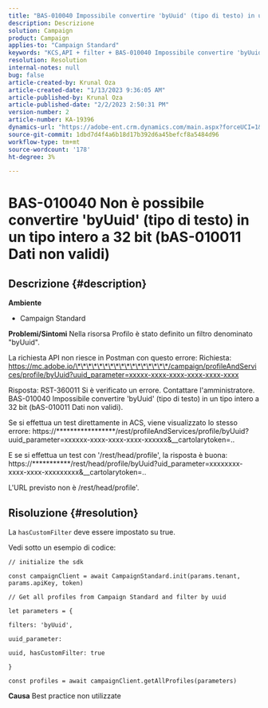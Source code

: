 ```yaml
---
title: "BAS-010040 Impossibile convertire 'byUuid' (tipo di testo) in un tipo intero a 32 bit (bAS-010011 Dati non validi)"
description: Descrizione
solution: Campaign
product: Campaign
applies-to: "Campaign Standard"
keywords: "KCS,API + filter + BAS-010040 Impossibile convertire 'byUuid' (tipo di testo) in un tipo intero a 32 bit (bAS-010011 Dati non validi)"
resolution: Resolution
internal-notes: null
bug: false
article-created-by: Krunal Oza
article-created-date: "1/13/2023 9:36:05 AM"
article-published-by: Krunal Oza
article-published-date: "2/2/2023 2:50:31 PM"
version-number: 2
article-number: KA-19396
dynamics-url: "https://adobe-ent.crm.dynamics.com/main.aspx?forceUCI=1&pagetype=entityrecord&etn=knowledgearticle&id=540924b2-2593-ed11-aad1-6045bd006793"
source-git-commit: 1dbd7d4f4a6b18d17b392d6a45befcf8a5484d96
workflow-type: tm+mt
source-wordcount: '178'
ht-degree: 3%

---
```


# BAS-010040 Non è possibile convertire &#39;byUuid&#39; (tipo di testo) in un tipo intero a 32 bit (bAS-010011 Dati non validi)

## Descrizione {#description}

<b>Ambiente</b>
- Campaign Standard



<b>Problemi/Sintomi</b>
Nella risorsa Profilo è stato definito un filtro denominato &quot;byUuid&quot;.

La richiesta API non riesce in Postman con questo errore: Richiesta: https://mc.adobe.io/\*\*\*\*\*\*\*\*\*\*\*\*\*\*\*\*\*/campaign/profileAndServices/profile/byUuid?uuid_parameter=xxxxx-xxxx-xxxx-xxxx-xxxx-xxxx

Risposta: RST-360011 Si è verificato un errore. Contattare l&#39;amministratore.
BAS-010040 Impossibile convertire &#39;byUuid&#39; (tipo di testo) in un tipo intero a 32 bit (bAS-010011 Dati non validi).

Se si effettua un test direttamente in ACS, viene visualizzato lo stesso errore: https://\*\*\*\*\*\*\*\*\*\*\*\*\*\*\*\*\*/rest/profileAndServices/profile/byUuid?uuid_parameter=xxxxxx-xxxx-xxxx-xxxx-xxxxxx&amp;__cartolarytoken=..

E se si effettua un test con &#39;/rest/head/profile&#39;, la risposta è buona: https://\*\*\*\*\*\*\*\*\*\*\*/rest/head/profile/byUuid?uid_parameter=xxxxxxxx-xxxx-xxxx-xxxxxxxxx&amp;__cartolarytoken=..

L&#39;URL previsto non è /rest/head/profile&#39;.


## Risoluzione {#resolution}


La `hasCustomFilter` deve essere impostato su true.

Vedi sotto un esempio di codice:




```
// initialize the sdk
```




`const campaignClient = await CampaignStandard.init(params.tenant, params.apiKey, token)`

`// Get all profiles from Campaign Standard and filter by uuid`

`let parameters = {`

`filters: 'byUuid',`

`uuid_parameter:`

`uuid, hasCustomFilter: true`

`}`

`const profiles = await campaignClient.getAllProfiles(parameters)`


<b>Causa</b>
Best practice non utilizzate
